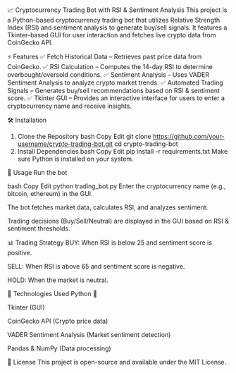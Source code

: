 📈 Cryptocurrency Trading Bot with RSI & Sentiment Analysis
This project is a Python-based cryptocurrency trading bot that utilizes Relative Strength Index (RSI) and sentiment analysis to generate buy/sell signals. It features a Tkinter-based GUI for user interaction and fetches live crypto data from CoinGecko API.

⚡ Features
✅ Fetch Historical Data – Retrieves past price data from CoinGecko.
✅ RSI Calculation – Computes the 14-day RSI to determine overbought/oversold conditions.
✅ Sentiment Analysis – Uses VADER Sentiment Analysis to analyze crypto market trends.
✅ Automated Trading Signals – Generates buy/sell recommendations based on RSI & sentiment score.
✅ Tkinter GUI – Provides an interactive interface for users to enter a cryptocurrency name and receive insights.

🛠 Installation
1. Clone the Repository
bash
Copy
Edit
git clone https://github.com/your-username/crypto-trading-bot.git
cd crypto-trading-bot
2. Install Dependencies
bash
Copy
Edit
pip install -r requirements.txt
Make sure Python is installed on your system.

🚀 Usage
Run the bot

bash
Copy
Edit
python trading_bot.py
Enter the cryptocurrency name (e.g., bitcoin, ethereum) in the GUI.

The bot fetches market data, calculates RSI, and analyzes sentiment.

Trading decisions (Buy/Sell/Neutral) are displayed in the GUI based on RSI & sentiment thresholds.

📊 Trading Strategy
BUY: When RSI is below 25 and sentiment score is positive.

SELL: When RSI is above 65 and sentiment score is negative.

HOLD: When the market is neutral.

🔧 Technologies Used
Python 🐍

Tkinter (GUI)

CoinGecko API (Crypto price data)

VADER Sentiment Analysis (Market sentiment detection)

Pandas & NumPy (Data processing)

📜 License
This project is open-source and available under the MIT License.

